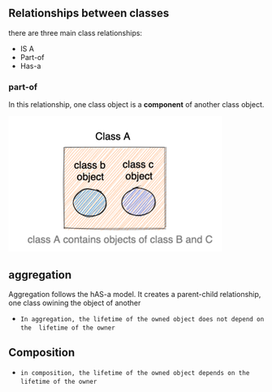 ## Relationships between classes

there are three main class relationships:
* IS A
* Part-of
* Has-a

### part-of

In this relationship, one class object is a __component__ of another class object.

![part-of](../../static/img/part-of.png)

## aggregation

Aggregation follows the hAS-a model. It creates a parent-child relationship, one class owining the object of another 

* `In aggregation, the lifetime of the owned object does not depend on the  lifetime of the owner`

## Composition

* `in composition, the lifetime of the owned object depends on the lifetime of the owner`